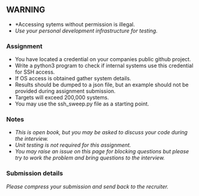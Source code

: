## WARNING
- *Accessing sytems without permission is illegal.  
- *Use your personal development infrastructure for testing.*  

### Assignment
- You have located a credential on your companies public github project.  
- Write a python3 program to check if internal systems use this credential for SSH access.   
- If OS access is obtained gather system details.  
- Results should be dumped to a json file, but an example should not be provided during assignment submission. 
- Targets will exceed 200,000 systems. 
- You may use the ssh_sweep.py file as a starting point.

### Notes
- *This is open book, but you may be asked to discuss your code during the interview.*  
- *Unit testing is not required for this assignment.*
- *You may raise an issue on this page for blocking questions but please try to work the problem and bring questions to the interview.*

### Submission details
*Please compress your submission and send back to the recruiter.*
